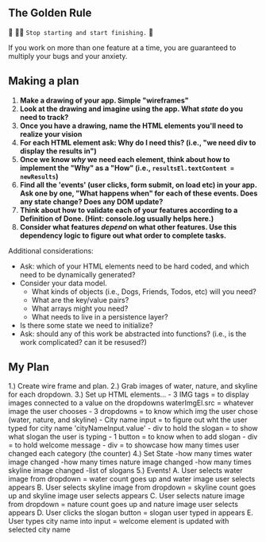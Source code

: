## The Golden Rule

🦸 🦸‍♂️ `Stop starting and start finishing.` 🏁

If you work on more than one feature at a time, you are guaranteed to multiply your bugs and your anxiety.

## Making a plan

1) **Make a drawing of your app. Simple "wireframes"**
1) **Look at the drawing and imagine using the app. What _state_ do you need to track?**
1) **Once you have a drawing, name the HTML elements you'll need to realize your vision**
1) **For each HTML element ask: Why do I need this? (i.e., "we need div to display the results in")**
1) **Once we know _why_ we need each element, think about how to implement the "Why" as a "How" (i.e., `resultsEl.textContent = newResults`)**
1) **Find all the 'events' (user clicks, form submit, on load etc) in your app. Ask one by one, "What happens when" for each of these events. Does any state change? Does any DOM update?**
1) **Think about how to validate each of your features according to a Definition of Done. (Hint: console.log usually helps here.)**
1) **Consider what features _depend_ on what other features. Use this dependency logic to figure out what order to complete tasks.**

Additional considerations:

- Ask: which of your HTML elements need to be hard coded, and which need to be dynamically generated?
- Consider your data model.
  - What kinds of objects (i.e., Dogs, Friends, Todos, etc) will you need?
  - What are the key/value pairs?
  - What arrays might you need?
  - What needs to live in a persistence layer?
- Is there some state we need to initialize?
- Ask: should any of this work be abstracted into functions? (i.e., is the work complicated? can it be resused?)

## My Plan

1.) Create wire frame and plan.
2.) Grab images of water, nature, and skyline for each dropdown.
3.) Set up HTML elements...
    - 3 IMG tags = to display images connected to a value on the dropdowns
    waterImgEl.src = whatever image the user chooses
    - 3 dropdowns = to know which img the user chose (water, nature, and skyline)
    - City name input = to figure out wht the user typed for city name
    'cityNameInput.value'
    - div to hold the slogan = to show what slogan the user is typing
    - 1 button = to know when to add slogan
    - div = to hold welcome message
    - div = to showcase how many times user changed each category (the counter)
4.) Set State
    -how many times water image changed
    -how many times nature image  changed
    -how many times skyline image changed
    -list of slogans
5.) Events!
    A. User selects water image from dropdown = water count goes up and water image user selects appears
    B. User selects skyline image from dropdown = skyline count goes up and skyline image user selects appears
    C. User selects nature image from dropdown = nature count goes up and nature image user selects appears
    D. User clicks the slogan button = slogan user typed in appears
    E. User types city name into input = welcome element is updated with selected city name
